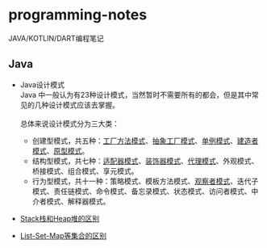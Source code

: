 # programming-notes
JAVA/KOTLIN/DART编程笔记

## Java
* Java设计模式<br/>
   Java 中一般认为有23种设计模式，当然暂时不需要所有的都会，但是其中常见的几种设计模式应该去掌握。<br/>   
   总体来说设计模式分为三大类：
  * 创建型模式，共五种：[工厂方法模式](/java/设计模式-工厂模式.md)、[抽象工厂模式](/java/设计模式-抽象工厂模式.md)、[单例模式](java/设计模式-单例模式.md)、[建造者模式](/java/设计模式-建造者模式.md)、[原型模式](/java/设计模式-原型模式.md)。
  * 结构型模式，共七种：[适配器模式](/java/设计模式-适配器模式.md)、[装饰器模式](/java/设计模式-装饰模式.md)、[代理模式](/java/设计模式-代理模式.md)、外观模式、桥接模式、组合模式、享元模式。
  * 行为型模式，共十一种：策略模式、模板方法模式、[观察者模式](/java/设计模式-观察者模式.md)、迭代子模式、责任链模式、命令模式、备忘录模式、状态模式、访问者模式、中介者模式、解释器模式。

* [Stack栈和Heap堆的区别](/java/Stack栈和Heap堆的区别.md)
* [List-Set-Map等集合的区别](/java/List-Set-Map等集合的区别.md)
